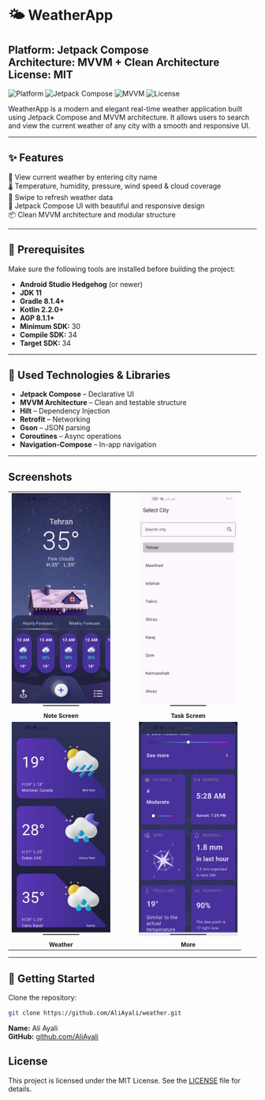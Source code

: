 # 🌤️ WeatherApp  
**Platform:** Jetpack Compose  
**Architecture:** MVVM + Clean Architecture  
**License:** MIT  
---

![Platform](https://img.shields.io/badge/Platform-Android-green)
![Jetpack Compose](https://img.shields.io/badge/UI-Jetpack%20Compose-blue)
![MVVM](https://img.shields.io/badge/Architecture-MVVM-informational)
![License](https://img.shields.io/badge/License-MIT-lightgrey)

WeatherApp is a modern and elegant real-time weather application built using Jetpack Compose and MVVM architecture. It allows users to search and view the current weather of any city with a smooth and responsive UI.


---

## ✨ Features

📍 View current weather by entering city name  
🌡️ Temperature, humidity, pressure, wind speed & cloud coverage  
🔄 Swipe to refresh weather data  
📱 Jetpack Compose UI with beautiful and responsive design  
📦 Clean MVVM architecture and modular structure  

---

## 🧱 Prerequisites

Make sure the following tools are installed before building the project:

- **Android Studio Hedgehog** (or newer)  
- **JDK 11**  
- **Gradle 8.1.4+**  
- **Kotlin 2.2.0+**  
- **AGP 8.1.1+**  
- **Minimum SDK:** 30  
- **Compile SDK:** 34  
- **Target SDK:** 34  

---

## 🔧 Used Technologies & Libraries

- **Jetpack Compose** – Declarative UI  
- **MVVM Architecture** – Clean and testable structure  
- **Hilt** – Dependency Injection  
- **Retrofit** – Networking  
- **Gson** – JSON parsing  
- **Coroutines** – Async operations  
- **Navigation-Compose** – In-app navigation  

---

## Screenshots

<div align="center">

<table>
  <tr>
    <td align="center">
      <img src="images/Home.jpg" width="200"/><br/>
      <sub><b>Note Screen</b>
    </td>
    <td width="30"></td>
    <td align="center">
      <img src="images/Select_city.jpg" width="200"/><br/>
      <sub><b>Task Screen</b>
    </td>
  </tr>
  
  <tr>
    <td align="center">
      <img src="images/Weather.jpg" width="200"/><br/>
      <sub><b>Weather</b>
    </td>
    <td></td>
    <td align="center">
      <img src="images/More.jpg" width="200"/><br/>
      <sub><b>More</b>
    </td>
  </tr>
</table>

</div>

---

## 🚀 Getting Started

Clone the repository:

```bash
git clone https://github.com/AliAyali/weather.git
```

**Name:** Ali Ayali  
**GitHub:** [github.com/AliAyali](https://github.com/AliAyali)  

## License
This project is licensed under the MIT License. See the [LICENSE](LICENSE) file for details.
